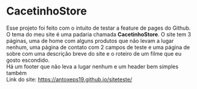 # CacetinhoStore
Esse projeto foi feito com o intuito de testar a feature de pages do Github. \
O tema do meu site é uma padaria chamada **CacetinhoStore**. O site tem 3 páginas, uma de home com alguns produtos que não levam a lugar nenhum, uma página de contato com 2 campos de teste e uma página de sobre com uma descrição breve do site e o roteiro de um filme que eu gosto escondido. \
Há um footer que não leva a lugar nenhum e um header bem simples também \
Link do site: https://antoxeps19.github.io/siteteste/ 

